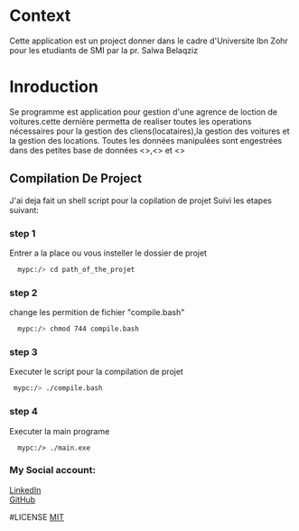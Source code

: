 # Context
Cette application est un project donner dans le cadre d'Universite Ibn Zohr pour les etudiants de SMI 
par la pr. Salwa Belaqziz
# Inroduction
Se programme est application pour gestion d'une agrence de loction de voitures.cette dernière permetta de realiser  toutes les operations nécessaires pour la gestion des cliens(locataires),la gestion des voitures et la gestion des locations.
Toutes les données manipulées sont engestrées dans des petites base de données <<voitures>>,<<clients>> et <<contrats>>

## Compilation De Project
J'ai deja fait un shell script pour la copilation de projet Suivi les etapes suivant:
### step 1
Entrer a la place ou vous insteller le dossier de projet
```bash
  mypc:/> cd path_of_the_projet
```
### step 2
change les permition de fichier "compile.bash"
```bash
  mypc:/> chmod 744 compile.bash
```
### step 3
Executer le script pour la compilation de projet
```bash
 mypc:/> ./compile.bash
```
### step 4
Executer la main programe
```
  mypc:/> ./main.exe
```
### My Social account:
  [LinkedIn](https://www.linkedin.com/in/mohamed-o-b9791aba/) \
  [GitHub](https://github.com/bssayla)
  
#LICENSE
  [MIT](https://github.com/bssayla/Projet_Location_Voiture/blob/main/LICENSE)
